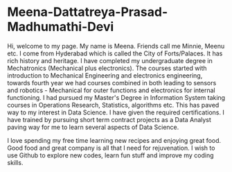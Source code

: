 # Meena-Dattatreya-Prasad-Madhumathi-Devi

Hi, welcome to my page. My name is Meena. Friends call me Minnie, Meenu etc. I come from Hyderabad which is called the City of Forts/Palaces. It has rich history and heritage. I have completed my undergraduate degree in Mechatronics (Mechanical plus electronics). The courses started with introduction to Mechanical Engineering and electronics engineering, towards fourth year we had courses combined in both leading to sensors and robotics - Mechanical for outer functions and electronics for internal functioning. I had pursued my Master's Degree in Information System taking courses in Operations Research, Statistics, algorithms etc. This has paved way to my interest in Data Science. I have given the required certifications. I have trained by pursuing short term contract projects as a Data Analyst paving way for me to learn several aspects of Data Science. 

I love spending my free time learning new recipes and enjoying great food. Good food and great company is all that I need for rejuvenation. I wish to use Github to explore new codes, learn fun stuff and improve my coding skills. 
